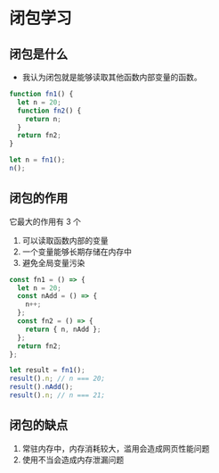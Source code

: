 # 闭包学习

## 闭包是什么

- 我认为闭包就是能够读取其他函数内部变量的函数。

```javascript
function fn1() {
  let n = 20;
  function fn2() {
    return n;
  }
  return fn2;
}

let n = fn1();
n();
```

## 闭包的作用

它最大的作用有 3 个

1. 可以读取函数内部的变量
2. 一个变量能够长期存储在内存中
3. 避免全局变量污染

```javascript
const fn1 = () => {
  let n = 20;
  const nAdd = () => {
    n++;
  };
  const fn2 = () => {
    return { n, nAdd };
  };
  return fn2;
};

let result = fn1();
result().n; // n === 20;
result().nAdd();
result().n; // n === 21;
```

## 闭包的缺点

1. 常驻内存中，内存消耗较大，滥用会造成网页性能问题
2. 使用不当会造成内存泄漏问题
